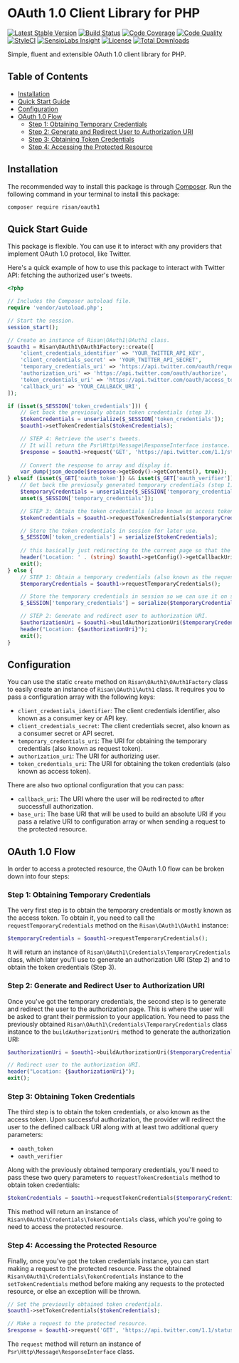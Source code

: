 # OAuth 1.0 Client Library for PHP

[![Latest Stable Version](https://poser.pugx.org/risan/oauth1/v/stable?format=flat-square)](https://packagist.org/packages/risan/oauth1)
[![Build Status](https://img.shields.io/travis/risan/oauth1.svg?style=flat-square)](https://travis-ci.org/risan/oauth1)
[![Code Coverage](https://img.shields.io/scrutinizer/coverage/g/risan/oauth1.svg?style=flat-square)](https://scrutinizer-ci.com/g/risan/oauth1/)
[![Code Quality](https://img.shields.io/scrutinizer/g/risan/oauth1.svg?style=flat-square)](https://scrutinizer-ci.com/g/risan/oauth1/)
[![StyleCI](https://styleci.io/repos/48460990/shield)](https://styleci.io/repos/48460990)
[![SensioLabs Insight](https://img.shields.io/sensiolabs/i/258a9ce7-94cf-4a9d-a8ae-1add8fa5b8be.svg?style=flat-square)](https://insight.sensiolabs.com/projects/258a9ce7-94cf-4a9d-a8ae-1add8fa5b8be)
[![License](https://img.shields.io/packagist/l/risan/oauth1.svg?style=flat-square)](LICENSE.md)
[![Total Downloads](https://img.shields.io/packagist/dt/risan/oauth1.svg?style=flat-square)](https://packagist.org/packages/risan/oauth1)

Simple, fluent and extensible OAuth 1.0 client library for PHP.

## Table of Contents

* [Installation](#installation)
* [Quick Start Guide](#quick-start-guide)
* [Configuration](#configuration)
* [OAuth 1.0 Flow](#oauth-10-flow)
    * [Step 1: Obtaining Temporary Credentials](#step-1-obtaining-temporary-credentials)
    * [Step 2: Generate and Redirect User to Authorization URI](#step-2-generate-and-redirect-user-to-authorization-uri)
    * [Step 3: Obtaining Token Credentials](#step-3-obtaining-token-credentials)
    * [Step 4: Accessing the Protected Resource](#step-4-accessing-the-protected-resource)

## Installation

The recommended way to install this package is through [Composer](https://getcomposer.org). Run the following command in your terminal to install this package:

```bash
composer require risan/oauth1
```

## Quick Start Guide

This package is flexible. You can use it to interact with any providers that implement OAuth 1.0 protocol, like Twitter.

Here's a quick example of how to use this package to interact with Twitter API: fetching the authorized user's tweets.

```php
<?php

// Includes the Composer autoload file. 
require 'vendor/autoload.php';

// Start the session.
session_start();

// Create an instance of Risan\OAuth1\OAuth1 class.
$oauth1 = Risan\OAuth1\OAuth1Factory::create([
    'client_credentials_identifier' => 'YOUR_TWITTER_API_KEY',
    'client_credentials_secret' => 'YOUR_TWITTER_API_SECRET',
    'temporary_credentials_uri' => 'https://api.twitter.com/oauth/request_token',
    'authorization_uri' => 'https://api.twitter.com/oauth/authorize',
    'token_credentials_uri' => 'https://api.twitter.com/oauth/access_token',
    'callback_uri' => 'YOUR_CALLBACK_URI',
]);

if (isset($_SESSION['token_credentials'])) {
    // Get back the previosuly obtain token credentials (step 3).
    $tokenCredentials = unserialize($_SESSION['token_credentials']);
    $oauth1->setTokenCredentials($tokenCredentials);

    // STEP 4: Retrieve the user's tweets.
    // It will return the Psr\Http\Message\ResponseInterface instance.
    $response = $oauth1->request('GET', 'https://api.twitter.com/1.1/statuses/user_timeline.json');
    
    // Convert the response to array and display it.
    var_dump(json_decode($response->getBody()->getContents(), true));
} elseif (isset($_GET['oauth_token']) && isset($_GET['oauth_verifier'])) {
    // Get back the previosuly generated temporary credentials (step 1).
    $temporaryCredentials = unserialize($_SESSION['temporary_credentials']);
    unset($_SESSION['temporary_credentials']);

    // STEP 3: Obtain the token credentials (also known as access token).
    $tokenCredentials = $oauth1->requestTokenCredentials($temporaryCredentials, $_GET['oauth_token'], $_GET['oauth_verifier']);

    // Store the token credentials in session for later use.
    $_SESSION['token_credentials'] = serialize($tokenCredentials);
    
    // this basically just redirecting to the current page so that the query string is removed.
    header('Location: ' . (string) $oauth1->getConfig()->getCallbackUri());
    exit();
} else {
    // STEP 1: Obtain a temporary credentials (also known as the request token)  
    $temporaryCredentials = $oauth1->requestTemporaryCredentials();

    // Store the temporary credentials in session so we can use it on step 3.
    $_SESSION['temporary_credentials'] = serialize($temporaryCredentials);

    // STEP 2: Generate and redirect user to authorization URI.
    $authorizationUri = $oauth1->buildAuthorizationUri($temporaryCredentials);
    header("Location: {$authorizationUri}");
    exit();
}
```

## Configuration

You can use the static `create` method on `Risan\OAuth1\OAuth1Factory` class to easily create an instance of `Risan\OAuth1\Auth1` class. It requires you to pass a configuration array with the following keys:

* `client_credentials_identifier`: The client credentials identifier, also known as a consumer key or API key.
* `client_credentials_secret`: The client credentials secret, also known as a consumer secret or API secret.
* `temporary_credentials_uri`: The URI for obtaining the temporary credentials (also known as request token).
* `authorization_uri`: The URI for authorizing user.
* `token_credentials_uri`: The URI for obtaining the token credentials (also known as access token).

There are also two optional configuration that you can pass:
* `callback_uri`: The URI where the user will be redirected to after successfull authorization.
* `base_uri`: The base URI that will be used to build an absolute URI if you pass a relative URI to configuration array or when sending a request to the protected resource.

## OAuth 1.0 Flow

In order to access a protected resource, the OAuth 1.0 flow can be broken down into four steps:

### Step 1: Obtaining Temporary Credentials

The very first step is to obtain the temporary credentials or mostly known as the access token. To obtain it, you need to call the `requestTemporaryCredentials` method on the `Risan\OAuth1\OAuth1` instance:

```php
$temporaryCredentials = $oauth1->requestTemporaryCredentials();
```

It will return an instance of `Risan\OAuth1\Credentials\TemporaryCredentials` class, which later you'll use to generate an authorization URI (Step 2) and to obtain the token credentials (Step 3).

### Step 2: Generate and Redirect User to Authorization URI

Once you've got the temporary credentials, the second step is to generate and redirect the user to the authorization page. This is where the user will be asked to grant their permission to your application. You need to pass the previously obtained `Risan\OAuth1\Credentials\TemporaryCredentials` class instance to the `buildAuthorizationUri` method to generate the authorization URI:

```php
$authorizationUri = $oauth1->buildAuthorizationUri($temporaryCredentials);

// Redirect user to the authorization URI.
header("Location: {$authorizationUri}");
exit();
```

### Step 3: Obtaining Token Credentials

The third step is to obtain the token credentials, or also known as the access token. Upon successful authorization, the provider will redirect the user to the defined callback URI along with at least two additional query parameters:

* `oauth_token`
* `oauth_verifier`

Along with the previously obtained temporary credentials, you'll need to pass these two query parameters to `requestTokenCredentials` method to obtain token credentials:

```php
$tokenCredentials = $oauth1->requestTokenCredentials($temporaryCredentials, $_GET['oauth_token'], $_GET['oauth_verifier']);
```

This method will return an instance of `Risan\OAuth1\Credentials\TokenCredentials` class, which you're going to need to access the protected resource.

### Step 4: Accessing the Protected Resource

Finally, once you've got the token credentials instance, you can start making a request to the protected resource. Pass the obtained `Risan\OAuth1\Credentials\TokenCredentials` instance to the `setTokenCredentials` method before making any requests to the protected resource, or else an exception will be thrown.

```php
// Set the previously obtained token credentials.
$oauth1->setTokenCredentials($tokenCredentials);

// Make a request to the protected resource.
$response = $oauth1->request('GET', 'https://api.twitter.com/1.1/statuses/user_timeline.json');
```

The `request` method will return an instance of `Psr\Http\Message\ResponseInterface` class.
